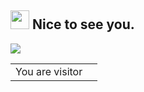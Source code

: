 <h2><img src="https://emojis.slackmojis.com/emojis/images/1495224255/2288/christmas_parrot.gif?1495224255" width="30"/> Nice to see you.</h2>

<p>
  <img src="https://github-readme-stats.vercel.app/api?username=Arcadia-X&bg_color=45,E76544,8F4E92&title_color=FFFFFF&text_color=FFFFFF&icon_color=FFFFFF&show_icons=true&hide_border=true">
</p>

<table>
  <tr>
    <td>You are visitor</td>
    <td><img src="https://profile-counter.glitch.me/killdayu/count.svg" alt="" /></td>
  </tr>
</table>
